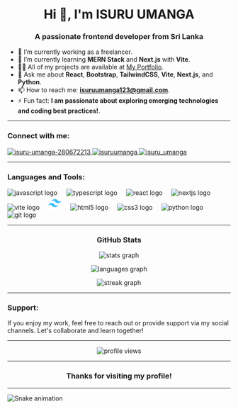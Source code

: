 <h1 align="center">Hi 👋, I'm ISURU UMANGA</h1>
<h3 align="center">A passionate frontend developer from Sri Lanka</h3>

- 🔭 I’m currently working as a freelancer.
- 🌱 I’m currently learning **MERN Stack** and **Next.js** with **Vite**.
- 👨‍💻 All of my projects are available at [My Portfolio](https://portfolio-isuru.web.app/).
- 💬 Ask me about **React**, **Bootstrap**, **TailwindCSS**, **Vite**, **Next.js**, and **Python**.
- 📫 How to reach me: **isuruumanga123@gmail.com**.
- ⚡ Fun fact: **I am passionate about exploring emerging technologies and coding best practices!**.

---

<h3 align="left">Connect with me:</h3>
<p align="left">
  <a href="https://linkedin.com/in/isuru-umanga-280672213" target="blank">
    <img align="center" src="https://raw.githubusercontent.com/rahuldkjain/github-profile-readme-generator/master/src/images/icons/Social/linked-in-alt.svg" alt="isuru-umanga-280672213" height="30" width="40" />
  </a>
  <a href="https://twitter.com/IsuruUmanga" target="blank">
    <img align="center" src="https://raw.githubusercontent.com/rahuldkjain/github-profile-readme-generator/master/src/images/icons/Social/twitter.svg" alt="isuruumanga" height="30" width="40" />
  </a>
  <a href="https://www.instagram.com/Isuru_Umanga/" target="blank">
    <img align="center" src="https://raw.githubusercontent.com/rahuldkjain/github-profile-readme-generator/master/src/images/icons/Social/instagram.svg" alt="isuru_umanga" height="30" width="40" />
  </a>
</p>

---

<h3 align="left">Languages and Tools:</h3>
<div align="left">
  <img src="https://cdn.jsdelivr.net/gh/devicons/devicon/icons/javascript/javascript-original.svg" height="30" alt="javascript logo" />
  <img width="12" />
  <img src="https://cdn.jsdelivr.net/gh/devicons/devicon/icons/typescript/typescript-original.svg" height="30" alt="typescript logo" />
  <img width="12" />
  <img src="https://cdn.jsdelivr.net/gh/devicons/devicon/icons/react/react-original.svg" height="30" alt="react logo" />
  <img width="12" />
  <img src="https://cdn.jsdelivr.net/gh/devicons/devicon/icons/nextjs/nextjs-original.svg" height="30" alt="nextjs logo" />
  <img width="12" />
  <img src="https://cdn.jsdelivr.net/gh/devicons/devicon/icons/vite/vite-original.svg" height="30" alt="vite logo" />
  <img width="12" />
  <img src="https://github.com/devicons/devicon/blob/v2.16.0/icons/tailwindcss/tailwindcss-original.svg" height="30" alt="tailwindcss logo" />
  <img width="12" />
  <img src="https://cdn.jsdelivr.net/gh/devicons/devicon/icons/html5/html5-original.svg" height="30" alt="html5 logo" />
  <img width="12" />
  <img src="https://cdn.jsdelivr.net/gh/devicons/devicon/icons/css3/css3-original.svg" height="30" alt="css3 logo" />
  <img width="12" />
  <img src="https://cdn.jsdelivr.net/gh/devicons/devicon/icons/python/python-original.svg" height="30" alt="python logo" />
  <img width="12" />
  <img src="https://cdn.jsdelivr.net/gh/devicons/devicon/icons/git/git-original.svg" height="30" alt="git logo" />
</div>

---

<h3 align="center">GitHub Stats</h3>
<p align="center">
  <img src="https://github-readme-stats.vercel.app/api?username=izu99&hide_title=true&hide_rank=true&show_icons=true&count_private=true&disable_animations=false&theme=gruvbox&locale=en&hide_border=true" height="150" alt="stats graph" />
</p>

<p align="center">
  <img src="https://github-readme-stats.vercel.app/api/top-langs?username=izu99&locale=en&hide_title=true&layout=compact&langs_count=5&theme=gruvbox&hide_border=true" height="150" alt="languages graph" />
</p>

<p align="center">
  <img src="https://github-readme-streak-stats.herokuapp.com/?user=izu99&theme=gruvbox&hide_border=true" height="150" alt="streak graph" />
</p>

---

<h3 align="left">Support:</h3>
<p>
  If you enjoy my work, feel free to reach out or provide support via my social channels. Let's collaborate and learn together!
</p>

---

<p align="center">
  <img src="https://komarev.com/ghpvc/?username=izu99&label=Profile%20views&color=0e75b6&style=flat" alt="profile views" />
</p>

---

<h3 align="center">Thanks for visiting my profile!</h3>

---

<img src="https://github.com/Izu99/Izu99/blob/output/github-contribution-grid-snake.gif" alt="Snake animation" />
